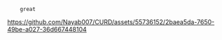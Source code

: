         great

https://github.com/Nayab007/CURD/assets/55736152/2baea5da-7650-49be-a027-36d667448104

